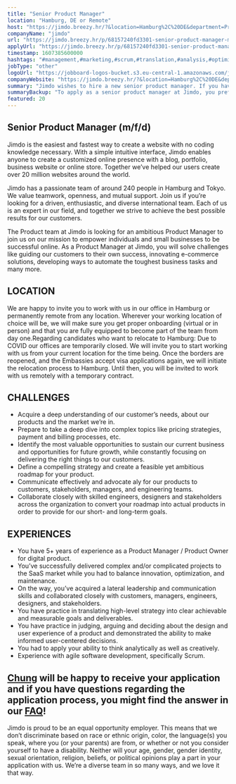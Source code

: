 ```yaml
---
title: "Senior Product Manager"
location: "Hamburg, DE or Remote"
host: "https://jimdo.breezy.hr/?&location=Hamburg%2C%20DE&department=Product%20%26%20Engineering#positions"
companyName: "jimdo"
url: "https://jimdo.breezy.hr/p/68157240fd3301-senior-product-manager-m-f-d"
applyUrl: "https://jimdo.breezy.hr/p/68157240fd3301-senior-product-manager-m-f-d/apply"
timestamp: 1607385600000
hashtags: "#management,#marketing,#scrum,#translation,#analysis,#optimization"
jobType: "other"
logoUrl: "https://jobboard-logos-bucket.s3.eu-central-1.amazonaws.com/jimdo"
companyWebsite: "https://jimdo.breezy.hr/?&location=Hamburg%2C%20DE&department=Product%20%26%20Engineering#positions"
summary: "Jimdo wishes to hire a new senior product manager. If you have 5+ years of experience as a Product Manager / Product Owner for digital product, consider applying."
summaryBackup: "To apply as a senior product manager at Jimdo, you preferably need to have some knowledge of: #ui/ux, #management, #marketing."
featured: 20
---
```


## Senior Product Manager (m/f/d)

Jimdo is the easiest and fastest way to create a website with no coding knowledge necessary. With a simple intuitive interface, Jimdo enables anyone to create a customized online presence with a blog, portfolio, business website or online store. Together we’ve helped our users create over 20 million websites around the world.

Jimdo has a passionate team of around 240 people in Hamburg and Tokyo. We value teamwork, openness, and mutual support. Join us if you’re looking for a driven, enthusiastic, and diverse international team. Each of us is an expert in our field, and together we strive to achieve the best possible results for our customers.

The Product team at Jimdo is looking for an ambitious Product Manager to join us on our mission to empower individuals and small businesses to be successful online. As a Product Manager at Jimdo, you will solve challenges like guiding our customers to their own success, innovating e-commerce solutions, developing ways to automate the toughest business tasks and many more.

## LOCATION

We are happy to invite you to work with us in our office in Hamburg or permanently remote from any location. Wherever your working location of choice will be, we will make sure you get proper onboarding (virtual or in person) and that you are fully equipped to become part of the team from day one.Regarding candidates who want to relocate to Hamburg: Due to COVID our offices are temporarily closed. We will invite you to start working with us from your current location for the time being. Once the borders are reopened, and the Embassies accept visa applications again, we will initiate the relocation process to Hamburg. Until then, you will be invited to work with us remotely with a temporary contract.

## CHALLENGES

*   Acquire a deep understanding of our customer’s needs, about our products and the market we’re in.
*   Prepare to take a deep dive into complex topics like pricing strategies, payment and billing processes, etc.
*   Identify the most valuable opportunities to sustain our current business and opportunities for future growth, while constantly focusing on delivering the right things to our customers.
*   Define a compelling strategy and create a feasible yet ambitious roadmap for your product.
*   Communicate effectively and advocate aly for our products to customers, stakeholders, managers, and engineering teams.
*   Collaborate closely with skilled engineers, designers and stakeholders across the organization to convert your roadmap into actual products in order to provide for our short- and long-term goals.

## EXPERIENCES

*   You have 5+ years of experience as a Product Manager / Product Owner for digital product.
*   You’ve successfully delivered complex and/or complicated projects to the SaaS market while you had to balance innovation, optimization, and maintenance.
*   On the way, you’ve acquired a lateral leadership and communication skills and collaborated closely with customers, managers, engineers, designers, and stakeholders.
*   You have practice in translating high-level strategy into clear achievable and measurable goals and deliverables.
*   You have practice in judging, arguing and deciding about the design and user experience of a product and demonstrated the ability to make informed user-centered decisions.
*   You had to apply your ability to think analytically as well as creatively.
*   Experience with agile software development, specifically Scrum.

## [Chung](https://www.linkedin.com/in/chunghuynh/) will be happy to receive your application and if you have questions regarding the application process, you might find the answer in our [FAQ](https://careers.jimdo.com/jobs/faq/)!

Jimdo is proud to be an equal opportunity employer. This means that we don’t discriminate based on race or ethnic origin, color, the language(s) you speak, where you (or your parents) are from, or whether or not you consider yourself to have a disability. Neither will your age, gender, gender identity, sexual orientation, religion, beliefs, or political opinions play a part in your application with us. We’re a diverse team in so many ways, and we love it that way.

